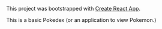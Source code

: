 This project was bootstrapped with [Create React App](https://github.com/facebook/create-react-app).

This is a basic Pokedex (or an application to view Pokemon.) 
